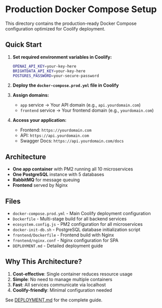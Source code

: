 # Production Docker Compose Setup

This directory contains the production-ready Docker Compose configuration optimized for Coolify deployment.

## Quick Start

1. **Set required environment variables in Coolify:**

   ```bash
   OPENAI_API_KEY=your-key-here
   BRIGHTDATA_API_KEY=your-key-here
   POSTGRES_PASSWORD=your-secure-password
   ```

2. **Deploy the `docker-compose.prod.yml` file in Coolify**

3. **Assign domains:**
   - `app` service → Your API domain (e.g., `api.yourdomain.com`)
   - `frontend` service → Your frontend domain (e.g., `yourdomain.com`)

4. **Access your application:**
   - Frontend: `https://yourdomain.com`
   - API: `https://api.yourdomain.com`
   - Swagger Docs: `https://api.yourdomain.com/docs`

## Architecture

- **One app container** with PM2 running all 10 microservices
- **One PostgreSQL** instance with 5 databases
- **RabbitMQ** for message queuing
- **Frontend** served by Nginx

## Files

- `docker-compose.prod.yml` - Main Coolify deployment configuration
- `Dockerfile` - Multi-stage build for all backend services
- `ecosystem.config.js` - PM2 configuration for all microservices
- `docker-init-db.sh` - PostgreSQL database initialization script
- `frontend/Dockerfile` - Frontend build with Nginx
- `frontend/nginx.conf` - Nginx configuration for SPA
- `DEPLOYMENT.md` - Detailed deployment guide

## Why This Architecture?

1. **Cost-effective**: Single container reduces resource usage
2. **Simple**: No need to manage multiple containers
3. **Fast**: All services communicate via localhost
4. **Coolify-friendly**: Minimal configuration needed

See [DEPLOYMENT.md](./DEPLOYMENT.md) for the complete guide.
